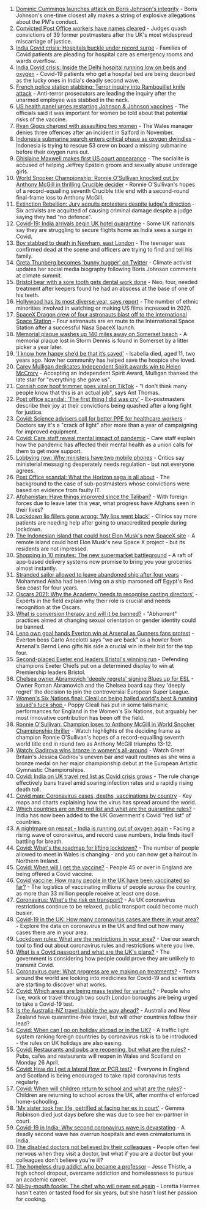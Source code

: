 1. [Dominic Cummings launches attack on Boris Johnson's integrity](https://www.bbc.co.uk/news/uk-politics-56863547) - Boris Johnson's one-time closest ally makes a string of explosive allegations about the PM's conduct.
2. [Convicted Post Office workers have names cleared](https://www.bbc.co.uk/news/business-56859357) - Judges quash convictions of 39 former postmasters after the UK's most widespread miscarriage of justice.
3. [India Covid crisis: Hospitals buckle under record surge](https://www.bbc.co.uk/news/world-asia-56858403) - Families of Covid patients are pleading for hospital care as emergency rooms and wards overflow.
4. [India Covid crisis: Inside the Delhi hospital running low on beds and oxygen](https://www.bbc.co.uk/news/world-asia-india-56864789) - Covid-19 patients who get a hospital bed are being described as the lucky ones in India's deadly second wave.
5. [French police station stabbing: Terror inquiry into Rambouillet knife attack](https://www.bbc.co.uk/news/world-europe-56862436) - Anti-terror prosecutors are leading the inquiry after the unarmed employee was stabbed in the neck.
6. [US health panel urges restarting Johnson & Johnson vaccines](https://www.bbc.co.uk/news/world-us-canada-56865562) - The officials said it was important for women be told about that potential risks of the vaccine.
7. [Ryan Giggs charged with assaulting two women](https://www.bbc.co.uk/news/uk-wales-56864731) - The Wales manager denies three offences after an incident in Salford in November.
8. [Indonesia submarine search enters critical phase as oxygen dwindles](https://www.bbc.co.uk/news/world-asia-56851487) - Indonesia is trying to rescue 53 crew on board a missing submarine before their oxygen runs out.
9. [Ghislaine Maxwell makes first US court appearance](https://www.bbc.co.uk/news/world-us-canada-56865986) - The socialite is accused of helping Jeffrey Epstein groom and sexually abuse underage girls.
10. [World Snooker Championship: Ronnie O'Sullivan knocked out by Anthony McGill in thrilling Crucible decider](https://www.bbc.co.uk/sport/snooker/56858543) - Ronnie O'Sullivan's hopes of a record-equalling seventh Crucible title end with a second-round final-frame loss to Anthony McGill.
11. [Extinction Rebellion: Jury acquits protesters despite judge's direction](https://www.bbc.co.uk/news/uk-england-london-56853979) - Six activists are acquitted of causing criminal damage despite a judge saying they had "no defence".
12. [Covid-19: India arrivals begin UK hotel quarantine](https://www.bbc.co.uk/news/uk-56864100) - Some UK nationals say they are struggling to secure flights home as India sees a surge in Covid.
13. [Boy stabbed to death in Newham, east London](https://www.bbc.co.uk/news/uk-england-london-56853980) - The teenager was confirmed dead at the scene and officers are trying to find and tell his family.
14. [Greta Thunberg becomes 'bunny hugger' on Twitter](https://www.bbc.co.uk/news/uk-politics-56859751) - Climate activist updates her social media biography following Boris Johnson comments at climate summit.
15. [Bristol bear with a sore tooth gets dental work done](https://www.bbc.co.uk/news/uk-england-bristol-56865732) - Neo, four, needed treatment after keepers found he had an abscess at the base of one of his teeth.
16. [Hollywood has its most diverse year, says report](https://www.bbc.co.uk/news/newsbeat-56860578) - The number of ethnic minorities involved in watching or making US films increased in 2020.
17. [SpaceX Dragon crew of four astronauts blast off to the International Space Station](https://www.bbc.co.uk/news/science-environment-56860998) - Four astronauts are en route to the International Space Station after a successful Nasa SpaceX launch.
18. [Memorial plaque washes up 140 miles away on Somerset beach](https://www.bbc.co.uk/news/uk-england-somerset-56847542) - A memorial plaque lost in Storm Dennis is found in Somerset by a litter picker a year later.
19. ['I know how happy she’d be that it’s saved'](https://www.bbc.co.uk/news/uk-56850444) - Isabella died, aged 11, two years ago. Now her community has helped save the hospice she loved.
20. [Carey Mulligan dedicates Independent Spirit awards win to Helen McCrory](https://www.bbc.co.uk/news/entertainment-arts-56857512) - Accepting an Independent Spirit Award, Mulligan thanked the late star for "everything she gave us".
21. [Cornish cow hoof trimmer goes viral on TikTok](https://www.bbc.co.uk/news/uk-england-cornwall-56860331) - "I don't think many people know that this is an actual job", says Ant Thomas.
22. [Post office scandal: 'The first thing I did was cry'](https://www.bbc.co.uk/news/uk-england-56859105) - Ex-postmasters describe their joy at their convictions being quashed after a long fight for justice.
23. [Covid: Science advisers call for better PPE for healthcare workers](https://www.bbc.co.uk/news/health-56866835) - Doctors say it's a "crack of light" after more than a year of campaigning for improved equipment.
24. [Covid: Care staff reveal mental impact of pandemic](https://www.bbc.co.uk/news/uk-56847478) - Care staff explain how the pandemic has affected their mental health as a union calls for them to get more support.
25. [Lobbying row: Why ministers have two mobile phones](https://www.bbc.co.uk/news/uk-politics-56842946) - Critics say ministerial messaging desperately needs regulation - but not everyone agrees.
26. [Post Office scandal: What the Horizon saga is all about](https://www.bbc.co.uk/news/business-56718036) - The background to the case of sub-postmasters whose convictions were based on evidence from faulty IT.
27. [Afghanistan: Have things improved since the Taliban?](https://www.bbc.co.uk/news/56779160) - With foreign forces due to leave later this year, what progress have Afghans seen in their lives?
28. [Lockdown lip fillers gone wrong: 'My lips went black'](https://www.bbc.co.uk/news/newsbeat-56845921) - Clinics say more patients are needing help after going to unaccredited people during lockdown.
29. [The Indonesian island that could host Elon Musk's new SpaceX site](https://www.bbc.co.uk/news/world-asia-56797133) - A remote island could host Elon Musk's new Space X project - but its residents are not impressed.
30. [Shopping in 10 minutes: The new supermarket battleground](https://www.bbc.co.uk/news/business-56720044) - A raft of app-based delivery systems now promise to bring you your groceries almost instantly.
31. [Stranded sailor allowed to leave abandoned ship after four years](https://www.bbc.co.uk/news/world-middle-east-56842506) - Mohammed Aisha had been living on a ship marooned off Egypt's Red Sea coast for four years.
32. [Oscars 2021: Why the Academy 'needs to recognise casting directors'](https://www.bbc.co.uk/news/entertainment-arts-56813184) - Experts in the field explain why their role is crucial and needs recognition at the Oscars.
33. [What is conversion therapy and will it be banned?](https://www.bbc.co.uk/news/explainers-56496423) - "Abhorrent" practices aimed at changing sexual orientation or gender identity could be banned.
34. [Leno own goal hands Everton win at Arsenal as Gunners fans protest](https://www.bbc.co.uk/sport/football/56768616) - Everton boss Carlo Ancelotti says "we are back" as a howler from Arsenal's Bernd Leno gifts his side a crucial win in their bid for the top four.
35. [Second-placed Exeter end leaders Bristol's winning run](https://www.bbc.co.uk/sport/rugby-union/56836657) - Defending champions Exeter Chiefs put on a determined display to win at Premiership leaders Bristol.
36. [Chelsea owner Abramovich 'deeply regrets' signing Blues up for ESL](https://www.bbc.co.uk/sport/football/56868064) - Owner Roman Abramovich and the Chelsea board say they 'deeply regret' the decision to join the controversial European Super League.
37. [Women's Six Nations final: Cleall on being hailed world's best & running squad's tuck shop ](https://www.bbc.co.uk/sport/rugby-union/56861940) - Poppy Cleall has put in some talismanic performances for England in the Women's Six Nations, but arguably her most innovative contribution has been off the field.
38. [Ronnie O'Sullivan: Champion loses to Anthony McGill in World Snooker Championship thriller](https://www.bbc.co.uk/sport/av/snooker/56868532) - Watch highlights of the deciding frame as champion Ronnie O'Sullivan's hopes of a record-equalling seventh world title end in round two as Anthony McGill triumphs 13-12.
39. [Watch: Gadirova wins bronze in women's all-around](https://www.bbc.co.uk/sport/av/gymnastics/56864739) - Watch Great Britain's Jessica Gadirov's uneven bar and vault routines as she wins a bronze medal on her major championship debut at the European Artistic Gymnastic Championships.
40. [Covid: India on UK travel red list as Covid crisis grows](https://www.bbc.co.uk/news/uk-56848006) - The rule change effectively bans travel amid soaring infection rates and a rapidly rising death toll.
41. [Covid map: Coronavirus cases, deaths, vaccinations by country](https://www.bbc.co.uk/news/world-51235105) - Key maps and charts explaining how the virus has spread around the world.
42. [Which countries are on the red list and what are the quarantine rules?](https://www.bbc.co.uk/news/explainers-52544307) - India has now been added to the UK Government's Covid "red list" of countries.
43. [A nightmare on repeat - India is running out of oxygen again](https://www.bbc.co.uk/news/uk-56841381) - Facing a rising wave of coronavirus, and record case numbers, India finds itself battling for breath.
44. [Covid: What's the roadmap for lifting lockdown?](https://www.bbc.co.uk/news/explainers-52530518) - The number of people allowed to meet in Wales is changing - and you can now get a haircut in Northern Ireland.
45. [Covid: When will I get the vaccine?](https://www.bbc.co.uk/news/health-55045639) - People 45 or over in England are being offered a Covid vaccine.
46. [Covid vaccine: How many people in the UK have been vaccinated so far?](https://www.bbc.co.uk/news/health-55274833) - The logistics of vaccinating millions of people across the country, as more than 33 million people receive at least one dose.
47. [Coronavirus: What's the risk on transport?](https://www.bbc.co.uk/news/health-51736185) - As UK coronavirus restrictions continue to be relaxed, public transport could become much busier.
48. [Covid-19 in the UK: How many coronavirus cases are there in your area?](https://www.bbc.co.uk/news/uk-51768274) - Explore the data on coronavirus in the UK and find out how many cases there are in your area.
49. [Lockdown rules: What are the restrictions in your area?](https://www.bbc.co.uk/news/uk-54373904) - Use our search tool to find out about coronavirus rules and restrictions where you live.
50. [What is a Covid passport and what are the UK's plans?](https://www.bbc.co.uk/news/explainers-55718553) - The government is considering how people could prove they are unlikely to transmit Covid.
51. [Coronavirus cure: What progress are we making on treatments?](https://www.bbc.co.uk/news/health-52354520) - Teams around the world are looking into medicines for Covid-19 and scientists are starting to discover what works.
52. [Covid: Which areas are being mass tested for variants?](https://www.bbc.co.uk/news/explainers-54872039) - People who live, work or travel through two south London boroughs are being urged to take a Covid-19 test.
53. [Is the Australia-NZ travel bubble the way ahead?](https://www.bbc.co.uk/news/business-56796943) - Australia and New Zealand have quarantine-free travel, but will other countries follow their lead?
54. [Covid: When can I go on holiday abroad or in the UK?](https://www.bbc.co.uk/news/explainers-52646738) - A traffic light system ranking foreign countries by coronavirus risk is to be introduced - the rules on UK holidays are also easing.
55. [Covid: Restaurants and pubs are reopening, but what are the rules?](https://www.bbc.co.uk/news/business-52977388) - Pubs, cafes and restaurants will reopen in Wales and Scotland on Monday 26 April.
56. [Covid: How do I get a lateral flow or PCR test?](https://www.bbc.co.uk/news/health-51943612) - Everyone in England and Scotland is being encouraged to take rapid coronavirus tests regularly.
57. [Covid: When will children return to school and what are the rules?](https://www.bbc.co.uk/news/education-51643556) - Children are returning to school across the UK, after months of enforced home-schooling.
58. ['My sister took her life, petrified at facing her ex in court'](https://www.bbc.co.uk/news/uk-56539465) - Gemma Robinson died just days before she was due to see her ex-partner in court.
59. [Covid-19 in India: Why second coronavirus wave is devastating](https://www.bbc.co.uk/news/world-asia-india-56811315) - A deadly second wave has overrun hospitals and even crematoriums in India.
60. [The disabled doctors not believed by their colleagues](https://www.bbc.co.uk/news/disability-56244376) - People often feel nervous when they visit a doctor, but what if you are a doctor but your colleagues don't believe you're ill?
61. [The homeless drug addict who became a professor](https://www.bbc.co.uk/news/stories-55559382) - Jesse Thistle, a high school dropout, overcame addiction and homelessness to pursue an academic career.
62. [Nil-by-mouth foodie: The chef who will never eat again](https://www.bbc.co.uk/news/stories-56688582) - Loretta Harmes hasn't eaten or tasted food for six years, but she hasn't lost her passion for cooking.

